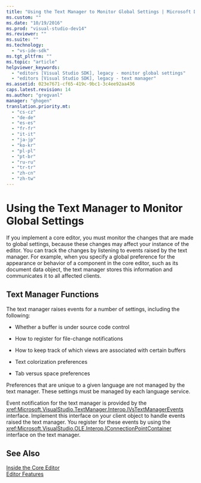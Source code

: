 ```yaml
---
title: "Using the Text Manager to Monitor Global Settings | Microsoft Docs"
ms.custom: ""
ms.date: "10/19/2016"
ms.prod: "visual-studio-dev14"
ms.reviewer: ""
ms.suite: ""
ms.technology: 
  - "vs-ide-sdk"
ms.tgt_pltfrm: ""
ms.topic: "article"
helpviewer_keywords: 
  - "editors [Visual Studio SDK], legacy - monitor global settings"
  - "editors [Visual Studio SDK], legacy - text manager"
ms.assetid: 023e7671-cf65-419c-9bc1-3c4ee92aa436
caps.latest.revision: 14
ms.author: "gregvanl"
manager: "ghogen"
translation.priority.mt: 
  - "cs-cz"
  - "de-de"
  - "es-es"
  - "fr-fr"
  - "it-it"
  - "ja-jp"
  - "ko-kr"
  - "pl-pl"
  - "pt-br"
  - "ru-ru"
  - "tr-tr"
  - "zh-cn"
  - "zh-tw"
---
```

# Using the Text Manager to Monitor Global Settings
If you implement a core editor, you must monitor the changes that are made to global settings, because these changes may affect your instance of the editor. You can track the changes by listening to events raised by the text manager. For example, when you specify a global preference for the appearance or behavior of a component in the core editor, such as its document data object, the text manager stores this information and communicates it to all affected clients.  
  
## Text Manager Functions  
 The text manager raises events for a number of settings, including the following:  
  
-   Whether a buffer is under source code control  
  
-   How to register for file-change notifications  
  
-   How to keep track of which views are associated with certain buffers  
  
-   Text colorization preferences  
  
-   Tab versus space preferences  
  
 Preferences that are unique to a given language are not managed by the text manager. These settings must be managed by each language service.  
  
 Event notification for the text manager is provided by the <xref:Microsoft.VisualStudio.TextManager.Interop.IVsTextManagerEvents> interface. Implement this interface on your client object to handle events raised the text manager. You register for these events by using the <xref:Microsoft.VisualStudio.OLE.Interop.IConnectionPointContainer> interface on the text manager.  
  
## See Also  
 [Inside the Core Editor](../extensibility/inside-the-core-editor.md)   
 [Editor Features](http://msdn.microsoft.com/en-us/bdac940d-1f14-4019-a01f-fd0bb3dc7198)